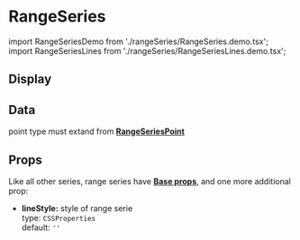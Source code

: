 # RangeSeries

import RangeSeriesDemo from './rangeSeries/RangeSeries.demo.tsx';
import RangeSeriesLines from './rangeSeries/RangeSeriesLines.demo.tsx';

## Display

<RangeSeriesDemo/>

## Data

point type must extand from **[RangeSeriesPoint](./000_intro.md)**

## Props

Like all other series, range series have **[Base props](./000_intro.md)**, and one more additional prop:

- **lineStyle:** style of range serie<br />
  type: `CSSProperties`<br/>
  default: `''`

<RangeSeriesLines/>
